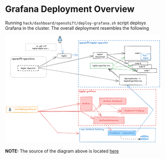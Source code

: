 # Grafana Deployment Overview

Running `hack/dashboard/openshift/deploy-grafana.sh` script deploys Grafana
in the cluster. The overall deployment resembles the following

![grafana-deployment-overview](assets/grafana-deployment-overview.png)

**NOTE:** The source of the diagram above is located [here](assets/grafana-deployment-overview.excalidraw)

